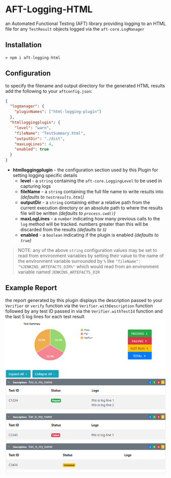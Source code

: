# AFT-Logging-HTML
an Automated Functional Testing (AFT) library providing logging to an HTML file for any `TestResult` objects logged via the `aft-core.LogManager`

## Installation
`> npm i aft-logging-html`

## Configuration
to specify the filename and output directory for the generated HTML results add the following to your `aftconfig.json`:
```json
{
  "logmanager": {
    "pluginNames": ["html-logging-plugin"]
  },
  "htmlloggingplugin": {
    "level": "warn",
    "fileName": "TestSummary.html",
    "outputDir": "./dist",
    "maxLogLines": 4,
    "enabled": true
  }
}
```
- **htmlloggingplugin** - the configuration section used by this Plugin for setting logging specific details
  - **level** - a `string` containing the `aft-core.LoggingLevel` to be used in capturing logs
  - **fileName** - a `string` containing the full file name to write results into _(defaults to `testresults.html`)_
  - **outputDir** - a `string` containing either a relative path from the current execution directory or an absolute path to where the results file will be written _(defaults to `process.cwd()`)_
  - **maxLogLines** - a `number` indicating how many previous calls to the `log` method will be tracked. numbers greater than this will be discarded from the results _(defaults to `5`)_
  - **enabled** - a `boolean` indicating if the plugin is enabled _(defaults to `true`)_

> NOTE: any of the above `string` configuration values may be set to read from environment variables by setting their value to the name of the environment variable surrounded by `%` like `"fileName": "%JENKINS_ARTEFACTS_DIR%"` which would read from an environment variable named `JENKINS_ARTEFACTS_DIR`

## Example Report
the report generated by this plugin displays the description passed to your `Verifier` or `verify` function via the `Verifier.withDescription` function followed by any test ID passed in via the `Verifier.withTestId` function and the last 5 log lines for each test result
[![example report](./ExampleReport.png)](./src/templates/tmp.html)
